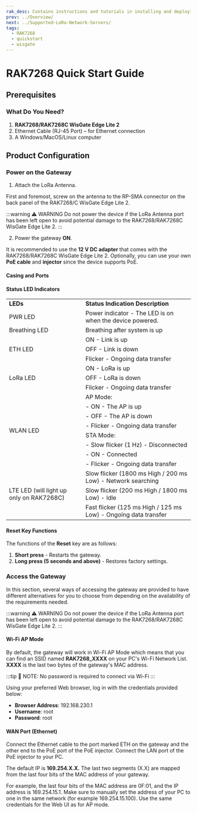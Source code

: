 ```yaml
---
rak_desc: Contains instructions and tutorials in installing and deploying your RAK7268. Instructions are written in a detailed and step-by-step manner for an easier experience in setting up your device.
prev: ../Overview/
next: ../Supported-LoRa-Network-Servers/
tags:
  - RAK7268
  - quickstart
  - wisgate
---
```


# RAK7268 Quick Start Guide

## Prerequisites

### What Do You Need?

1. **RAK7268/RAK7268C WisGate Edge Lite 2**
2. Ethernet Cable (RJ-45 Port) – for Ethernet connection
3. A Windows/MacOS/Linux computer

## Product Configuration

### Power on the Gateway

1. Attach the LoRa Antenna.

First and foremost, screw on the antenna to the RP-SMA connector on the back panel of the RAK7268/C WisGate Edge Lite 2.

:::warning ⚠️ WARNING
Do not power the device if the LoRa Antenna port has been left open to avoid potential damage to the RAK7268/RAK7268C WisGate Edge Lite 2.
:::

2. Power the gateway **ON**.

It is recommended to use the **12&nbsp;V DC adapter** that comes with the RAK7268/RAK7268C WisGate Edge Lite 2. Optionally, you can use your own **PoE cable** and **injector** since the device supports PoE.

#### Casing and Ports

<rk-img
  src="/assets/images/wisgate/rak7268/quickstart/1.top-view.png"
  width="40%"
  caption="RAK7268/C WisGte Edge Lite 2 Top View"
/>

<rk-img
  src="/assets/images/wisgate/rak7268/quickstart/2.back-view.png"
  width="70%"
  caption="RAK7268/C WisGate Edge Lite 2 Back Panel"
/>

#### Status LED Indicators

<table>
    <tr><td><b>LEDs</b></td><td><b>Status Indication Description</b></td></tr>
    <tr><td>PWR LED</td><td>Power indicator - The LED is on when the device powered.</td></tr>
    <tr><td>Breathing LED</td><td>Breathing after system is up</td></tr>
    <tr><td rowspan="4">ETH LED</td></tr>
    	<tr><td>ON - Link is up</td></tr>
    	<tr><td>OFF - Link is down</td></tr>
    	<tr><td>Flicker - Ongoing data transfer</td></tr>
    <tr><td rowspan="4">LoRa LED</td></tr>
    	<tr><td>ON - LoRa is up</td></tr>
    	<tr><td>OFF - LoRa is down</td></tr>
    	<tr><td>Flicker - Ongoing data transfer</td></tr>
    <tr><td rowspan="9">WLAN LED</td></tr>
    	<tr><td>AP Mode:</td></tr>
    		<tr><td>     - ON - The AP is up</td></tr>
    		<tr><td>     - OFF - The AP is down</td></tr>
    		<tr><td>     - Flicker - Ongoing data transfer</td></tr>
    	<tr><td>STA Mode:</td></tr>
    		<tr><td>     - Slow flicker (1&nbsp;Hz) - Disconnected</td></tr>
    		<tr><td>     - ON - Connected</td></tr>
    		<tr><td>     - Flicker - Ongoing data transfer</td></tr>
    <tr><td rowspan="4">LTE LED (will light up only on RAK7268C)</td></tr>
    	<tr><td>Slow flicker (1800&nbsp;ms High / 200&nbsp;ms Low) - Network searching</td></tr>
    	<tr><td>Slow flicker (200&nbsp;ms High / 1800&nbsp;ms Low) - Idle</td></tr>
    	<tr><td>Fast flicker (125&nbsp;ms High / 125&nbsp;ms Low) - Ongoing data transfer</td></tr>
</table>

#### Reset Key Functions

The functions of the **Reset** key are as follows:

1. **Short press** - Restarts the gateway.
2. **Long press (5 seconds and above)** - Restores factory settings.


### Access the Gateway

In this section, several ways of accessing the gateway are provided to have different alternatives for you to choose from depending on the availability of the requirements needed.

:::warning ⚠️ WARNING
Do not power the device if the LoRa Antenna port has been left open to avoid potential damage to the RAK7268/RAK7268C WisGate Edge Lite 2.
:::

#### Wi-Fi AP Mode

By default, the gateway will work in Wi-Fi AP Mode which means that you can find an SSID named **RAK7268_XXXX** on your PC's Wi-Fi Network List. **XXXX** is the last two bytes of the gateway's MAC address.

:::tip 📝 NOTE:
 No password is required to connect via Wi-Fi
:::

Using your preferred Web browser, log in with the credentials provided below:

- **Browser Address**: 192.168.230.1
- **Username**: root
- **Password**: root

#### WAN Port (Ethernet)

Connect the Ethernet cable to the port marked ETH on the gateway and the other end to the PoE port of the PoE injector. Connect the LAN port of the PoE injector to your PC.

The default IP is **169.254.X.X.** The last two segments (X.X) are mapped from the last four bits of the MAC address of your gateway.

For example, the last four bits of the MAC address are 0F:01, and the IP address is 169.254.15.1. Make sure to manually set the address of your PC to one in the same network (for example 169.254.15.100). Use the same credentials for the Web UI as for AP mode.

<rk-img
  src="/assets/images/wisgate/rak7268/quickstart/3.login-page.png"
  width="100%"
  caption="Web UI Login Page"
/>
